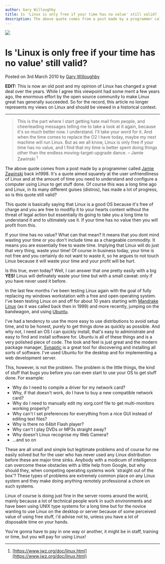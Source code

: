 ```yaml
---
author: Gary Willoughby
title: Is 'Linux is only free if your time has no value' still valid?
description: The above quote comes from a post made by a programmer called Jamie Zawinski back in 1998. It's a quote aimed squarely at the user unfriendliness of Linux.
---
```


![]($root-path$/articles/images/is-linux-is-only-free-if-your-time-has-no-value-still-valid-banner.jpg)

# Is 'Linux is only free if your time has no value' still valid?

<time>Posted on 3rd March 2010 by [Gary Willoughby]($root-path$/pages/about.html)</time>

**EDIT:** This is now an old post and my opinion of Linux has changed a great deal over the years. While I agree this viewpoint had some merit a few years ago, the enormous effort by the open source community to make Linux great has generally succeeded. So for the record, this article no longer represents my views on Linux and should be viewed in a historical context.

---

> This is the part where I start getting hate mail from people, and cheerleading messages telling me to take a look at it again, because it's so much better now. I understand. I'll take your word for it. And when the time comes to replace the O2 I have today, maybe my next machine will run Linux. But as we all know, Linux is only free if your time has no value, and I find that my time is better spent doing things other than the endless moving-target-upgrade dance. – Jamie Zawinski <sup>1</sup>

The above quote comes from a post made by a programmer called [Jamie Zawinski](https://en.wikipedia.org/wiki/Jamie_Zawinski) back in1998. It's a quote aimed squarely at the user unfriendliness of Linux and at the amount of time you need to understand and configure a computer using Linux to get stuff done. Of course this was a long time ago and Linux, in its many different guises (distros), has made a lot of progress, so is this quote still valid?

This quote is basically saying that Linux is a good OS because it's free of charge and you are free to modifiy it to your hearts content without the threat of legal action but essentially its going to take you a long time to understand it and to ultimately use it. If your time has no value then you will profit from this.

If your time has no value? What can that mean? It means that you dont mind wasting your time or you don't include time as a chargeable commodity. It means you are essentially free to waste time. Implying that Linux will do just that very thing, waste your time! Of course in business today, your time is not free and you certainly do not want to waste it, so he argues to not touch Linux because it will waste your time and your profit will be hurt.

Is this true, even today? Well, I can answer that one pretty easily with a big **YES!** Linux will definately waste your time but with a small caveat: only if you have never used it before.

In the last few months i've been testing Linux again with the goal of fully replacing my windows workstation with a free and open operating system. I've been testing Linux on and off for about 10 years starting with [Mandrake Linux](https://en.wikipedia.org/wiki/Mandriva_Linux) (as it was called back then in 1999) and more recently, jumping on the bandwagon, and using [Ubuntu](https://en.wikipedia.org/wiki/Ubuntu_%28operating_system%29).

I've had a tendency to use the more easy to use distributions to avoid setup time, and to be honest, purely to get things done as quickly as possible. And why not, I need an OS I can quickly install, that's easy to administrate and easy to find and install software for. Ubuntu is all of these things and is a very polished piece of code. The look and feel is just great and the modern package manager, [Synaptic](https://en.wikipedia.org/wiki/Synaptic_%28software%29) is a great tool for discovering and installing all sorts of software. I've used Ubuntu for the desktop and for implementing a web development server.

This, however, is not the problem. The problem is the little things, the kind of stuff that bugs you before you can even start to use your OS to get stuff done. For example:

* Why do I need to compile a driver for my network card?
* Why, if that doesn't work, do I have to buy a new compatible network card?
* Why do I need to manually edit my xorg.conf file to get multi-monitors working properly?
* Why can't I set preferences for everything from a nice GUI instead of editing text files?
* Why is there no 64bit Flash player?
* Why can't I play DVDs or MP3s straight away?
* Why doesn't Linux recognise my Web Camera?
* ...and so on

These are all small and simple but legitimate problems and of course for me easily solved but for the user who has never used any Linux distribution before these are major time sinks. Anybody with a modicum of intelligence can overcome these obstacles with a little help from Google, but why should they, when competing operating systems work 'straight out of the box'? These types of problems are extremely common place on any Linux system and they make doing anything remotely professional a chore on such systems.

Linux of course is doing just fine in the server rooms around the world, mainly because a lot of technical people work in such environments and have been using UNIX type systems for a long time but for the novice wanting to use Linux on the desktop or server because of some perceived value of using free stuff, i'd advise not to, unless you have a lot of disposable time on your hands.

You're gonna have to pay in one way or another, it might be in staff, training or time, but you will pay for using Linux!

---

1. [https://www.jwz.org/doc/linux.html](https://www.jwz.org/doc/linux.html)
